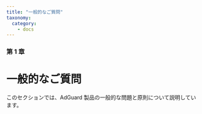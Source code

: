 ```yaml
---
title: "一般的なご質問"
taxonomy:
  category:
    - docs
---
```


### 第 1 章

# 一般的なご質問

このセクションでは、AdGuard 製品の一般的な問題と原則について説明しています。
